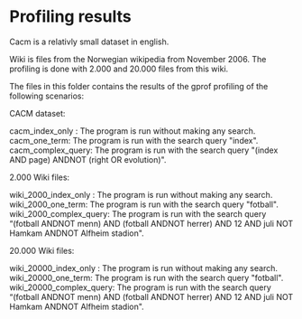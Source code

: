 # Profiling results

Cacm is a relativly small dataset in english.

Wiki is files from the Norwegian wikipedia from November 2006. The profiling is done with 2.000 and 20.000 files from this wiki.

The files in this folder contains the results of the gprof profiling of the following scenarios:

CACM dataset:

cacm_index_only : The program is run without making any search.
cacm_one_term: The program is run with the search query "index".
cacm_complex_query: The program is run with the search query "(index AND page) ANDNOT (right OR evolution)".

2.000 Wiki files:

wiki_2000_index_only : The program is run without making any search.
wiki_2000_one_term: The program is run with the search query "fotball".
wiki_2000_complex_query: The program is run with the search query “(fotball ANDNOT menn) AND (fotball ANDNOT herrer) AND 12 AND juli NOT Hamkam ANDNOT Alfheim stadion".

20.000 Wiki files:

wiki_20000_index_only : The program is run without making any search.
wiki_20000_one_term: The program is run with the search query "fotball".
wiki_20000_complex_query: The program is run with the search query “(fotball ANDNOT menn) AND (fotball ANDNOT herrer) AND 12 AND juli NOT Hamkam ANDNOT Alfheim stadion".